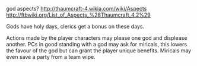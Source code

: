 god aspects? http://thaumcraft-4.wikia.com/wiki/Aspects http://ftbwiki.org/List_of_Aspects_%28Thaumcraft_4.2%29

Gods have holy days, clerics get a bonus on these days.

Actions made by the player characters may please one god and displease another. PCs in good standing with a god may ask for miricals, this lowers the favour of the god but can grant the player unique benefits. Miricals may even save a party from a team wipe.